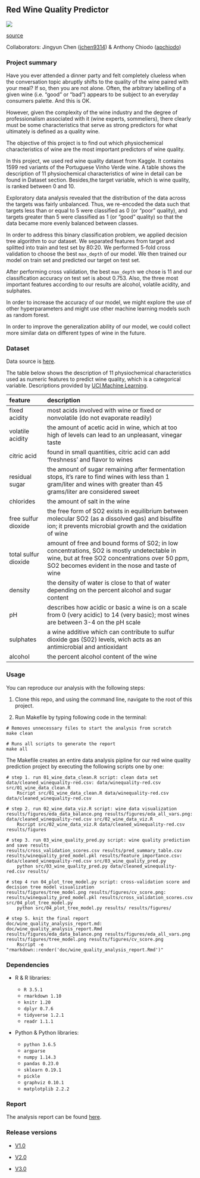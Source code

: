 ## Red Wine Quality Predictor

![](https://media.giphy.com/media/3oKIP5bAoKJFJNOkgM/giphy.gif)

[source](https://media.giphy.com/media/3oKIP5bAoKJFJNOkgM/giphy.gif)

Collaborators: Jingyun Chen ([jchen9314](https://github.com/jchen9314)) & Anthony Chiodo ([apchiodo](https://github.com/apchiod))

### Project summary

Have you ever attended a dinner party and felt completely clueless when the conversation topic abruptly shifts to the quality of the wine paired with your meal? If so, then you are not alone. Often, the arbitrary labelling of a given wine (i.e. “good” or “bad”) appears to be subject to an everyday consumers palette. And this is OK. 

However, given the complexity of the wine industry and the degree of professionalism associated with it (wine experts, sommeliers), there clearly must be some characteristics that
serve as strong predictors for what ultimately is defined as a quality wine.

The objective of this project is to find out which physiochemical characteristics of wine are the most important predictors of wine quality.

In this project, we used red wine quality dataset from Kaggle. It contains 1599 red variants of the Portuguese Vinho Verde wine. A table shows the description of 11 physiochemical characteristics of wine in detail can be found in Dataset section. Besides,the target variable, which is wine quality, is ranked between 0 and 10. 

Exploratory data analysis revealed that the distribution of the data across the targets was fairly unbalanced. Thus, we re-encoded the data such that targets less than or equal to 5 were classified as 0 (or “poor” quality), and targets greater than 5 were classified as 1 (or “good” quality) so that the data became more evenly balanced between classes.

In order to address this binary classification problem, we applied decision tree algorithm to our dataset. We separated features from target and splitted into train and test set by 80:20. We performed 5-fold cross validation to choose the best `max_depth` of our model. We then trained our model on train set and predicted our target on test set. 

After performing cross validation, the best `max_depth` we chose is 11 and our classification accuracy on test set is about 0.753. Also, the three most important features according to our results are alcohol, volatile acidity, and sulphates.

In order to increase the accuracy of our model, we might explore the use of other hyperparameters and might use other machine learning models such as random forest.

In order to improve the generalization ability of our model, we could collect more similar data on different types of wine in the future.

### Dataset
Data source is [here](https://www.kaggle.com/uciml/red-wine-quality-cortez-et-al-2009). 

The table below shows the description of 11 physiochemical characteristics used as numeric features to predict wine quality, which is a categorical variable. Descriptions provided by [UCI Machine Learning](https://www.kaggle.com/uciml/red-wine-quality-cortez-et-al-2009).

| feature              | description                                                                                                                                                                                     |
| :------------------- | :---------------------------------------------------------------------------------------------------------------------------------------------------------------------------------------------- |
| fixed acidity        | most acids involved with wine or fixed or nonvolatile (do not evaporate readily)                                                                                                                |
| volatile acidity     | the amount of acetic acid in wine, which at too high of levels can lead to an unpleasant, vinegar taste                                                                                         |
| citric acid          | found in small quantities, citric acid can add ‘freshness’ and flavor to wines                                                                                                                  |
| residual sugar       | the amount of sugar remaining after fermentation stops, it’s rare to find wines with less than 1 gram/liter and wines with greater than 45 grams/liter are considered sweet                     |
| chlorides            | the amount of salt in the wine                                                                                                                                                                  |
| free sulfur dioxide  | the free form of SO2 exists in equilibrium between molecular SO2 (as a dissolved gas) and bisulfite ion; it prevents microbial growth and the oxidation of wine                                 |
| total sulfur dioxide | amount of free and bound forms of S02; in low concentrations, SO2 is mostly undetectable in wine, but at free SO2 concentrations over 50 ppm, SO2 becomes evident in the nose and taste of wine |
| density              | the density of water is close to that of water depending on the percent alcohol and sugar content                                                                                               |
| pH                   | describes how acidic or basic a wine is on a scale from 0 (very acidic) to 14 (very basic); most wines are between 3-4 on the pH scale                                                          |
| sulphates            | a wine additive which can contribute to sulfur dioxide gas (S02) levels, wich acts as an antimicrobial and antioxidant                                                                          |
| alcohol              | the percent alcohol content of the wine                                                                                                                                                         |

### Usage

You can reproduce our analysis with the following steps:

1. Clone this repo, and using the command line, navigate to the root of this project.

2. Run Makefile by typing following code in the terminal:

```
# Removes unnecessary files to start the analysis from scratch
make clean

# Runs all scripts to generate the report
make all
```
The Makefile creates an entire data analysis pipline for our red wine quality prediction project by executing the following scripts one by one:

```
# step 1. run 01_wine_data_clean.R script: clean data set
data/cleaned_winequality-red.csv: data/winequality-red.csv src/01_wine_data_clean.R
	Rscript src/01_wine_data_clean.R data/winequality-red.csv data/cleaned_winequality-red.csv

# step 2. run 02_wine_data_viz.R script: wine data visualization
results/figures/eda_data_balance.png results/figures/eda_all_vars.png: data/cleaned_winequality-red.csv src/02_wine_data_viz.R
	Rscript src/02_wine_data_viz.R data/cleaned_winequality-red.csv results/figures

# step 3. run 03_wine_quality_pred.py script: wine quality prediction and save results
results/cross_validation_scores.csv results/pred_summary_table.csv results/winequality_pred_model.pkl results/feature_importance.csv: data/cleaned_winequality-red.csv src/03_wine_quality_pred.py
	python src/03_wine_quality_pred.py data/cleaned_winequality-red.csv results/

# step 4 run 04_plot_tree_model.py script: cross-validation score and decision tree model visualization
results/figures/tree_model.png results/figures/cv_score.png: results/winequality_pred_model.pkl results/cross_validation_scores.csv src/04_plot_tree_model.py
	python src/04_plot_tree_model.py results/ results/figures/

# step 5. knit the final report
doc/wine_quality_analysis_report.md: doc/wine_quality_analysis_report.Rmd results/figures/eda_data_balance.png results/figures/eda_all_vars.png results/figures/tree_model.png results/figures/cv_score.png
	Rscript -e "rmarkdown::render('doc/wine_quality_analysis_report.Rmd')"
```

### Dependencies

- R & R libraries:

	- `R 3.5.1`
	- `rmarkdown 1.10`
	- `knitr 1.20`
	- `dplyr 0.7.6`
	- `tidyverse 1.2.1`
	- `readr 1.1.1`

- Python & Python libraries:
 
    - `python 3.6.5`
	- `argparse`
	- `numpy 1.14.3`
	- `pandas 0.23.0`
	- `sklearn 0.19.1`
	- `pickle`
	- `graphviz 0.10.1`
	- `matplotplib 2.2.2`

### Report
The analysis report can be found [here](https://github.com/jchen9314/DSCI_522_jchen9314_apchiodo/blob/master/doc/wine_quality_analysis_report.md).

### Release versions

- [V1.0](https://github.com/UBC-MDS/DSCI_522_jchen9314_apchiodo/tree/v1.0)

- [V2.0](https://github.com/UBC-MDS/DSCI_522_jchen9314_apchiodo/tree/v2.0)

- [V3.0](https://github.com/UBC-MDS/DSCI_522_jchen9314_apchiodo/tree/v3.0)
